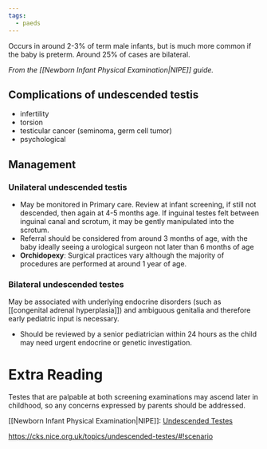 ```yaml
---
tags:
  - paeds
---
```

Occurs in around 2-3% of term male infants, but is much more common if the baby is preterm. Around 25% of cases are bilateral.

*From the [[Newborn Infant Physical Examination|NIPE]] guide.* 
## Complications of undescended testis 
- infertility
- torsion
- testicular cancer (seminoma, germ cell tumor)
- psychological

## Management 
### Unilateral undescended testis
- May be monitored in Primary care. Review at infant screening, if still not descended, then again at 4-5 months age. If inguinal testes felt between inguinal canal and scrotum, it may be gently manipulated into the scrotum. 
- Referral should be considered from around 3 months of age, with the baby ideally seeing a urological surgeon not later than 6 months of age
- **Orchidopexy**: Surgical practices vary although the majority of procedures are performed at around 1 year of age. 

### Bilateral undescended testes
May be associated with underlying endocrine disorders (such as [[congenital adrenal hyperplasia]]) and ambiguous genitalia and therefore early pediatric input is necessary. 

- Should be reviewed by a senior pediatrician within 24 hours as the child may need urgent endocrine or genetic investigation. 

# Extra Reading
Testes that are palpable at both screening examinations may ascend later in childhood, so any concerns expressed by parents should be addressed. 

[[Newborn Infant Physical Examination|NIPE]]: [Undescended Testes](https://www.gov.uk/government/publications/newborn-and-infant-physical-examination-programme-handbook/newborn-and-infant-physical-examination-screening-programme-handbook#screening-examination-of-the-testes )

https://cks.nice.org.uk/topics/undescended-testes/#!scenario